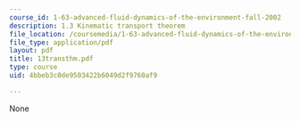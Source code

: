 ```yaml
---
course_id: 1-63-advanced-fluid-dynamics-of-the-environment-fall-2002
description: 1.3 Kinematic transport theorem
file_location: /coursemedia/1-63-advanced-fluid-dynamics-of-the-environment-fall-2002/4bbeb3c0de9503422b6049d2f9760af9_13transthm.pdf
file_type: application/pdf
layout: pdf
title: 13transthm.pdf
type: course
uid: 4bbeb3c0de9503422b6049d2f9760af9

---
```

None